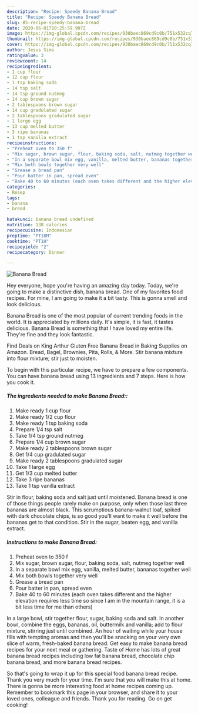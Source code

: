 ```yaml
---
description: "Recipe: Speedy Banana Bread"
title: "Recipe: Speedy Banana Bread"
slug: 85-recipe-speedy-banana-bread
date: 2020-06-01T10:25:59.907Z
image: https://img-global.cpcdn.com/recipes/930baec869cd9c0b/751x532cq70/banana-bread-recipe-main-photo.jpg
thumbnail: https://img-global.cpcdn.com/recipes/930baec869cd9c0b/751x532cq70/banana-bread-recipe-main-photo.jpg
cover: https://img-global.cpcdn.com/recipes/930baec869cd9c0b/751x532cq70/banana-bread-recipe-main-photo.jpg
author: Jesus Sims
ratingvalue: 3
reviewcount: 14
recipeingredient:
- 1 cup flour
- 12 cup flour
- 1 tsp baking soda
- 14 tsp salt
- 14 tsp ground nutmeg
- 14 cup brown sugar
- 2 tablespoons brown sugar
- 14 cup gradulated sugar
- 2 tablespoons gradulated sugar
- 1 large egg
- 13 cup melted butter
- 3 ripe bananas
- 1 tsp vanilla extract
recipeinstructions:
- "Preheat oven to 350 f"
- "Mix sugar, brown sugar, flour, baking soda, salt, nutmeg together well"
- "In a separate bowl mix egg, vanilla, melted butter, bananas together well"
- "Mix both bowls together very well"
- "Grease a bread pan"
- "Pour batter in pan, spread even"
- "Bake 40 to 60 minutes (each oven takes different and the higher elevation requires less time so since I am in the mountain range, it is a bit less time for me than others)"
categories:
- Resep
tags:
- banana
- bread

katakunci: banana bread undefined
nutrition: 138 calories
recipecuisine: Indonesian
preptime: "PT18M"
cooktime: "PT1H"
recipeyield: "2"
recipecategory: Dinner

---
```



![Banana Bread](https://img-global.cpcdn.com/recipes/930baec869cd9c0b/751x532cq70/banana-bread-recipe-main-photo.jpg)

Hey everyone, hope you're having an amazing day today. Today, we're going to make a distinctive dish, banana bread. One of my favorites food recipes. For mine, I am going to make it a bit tasty. This is gonna smell and look delicious.

Banana Bread is one of the most popular of current trending foods in the world. It is appreciated by millions daily. It's simple, it is fast, it tastes delicious. Banana Bread is something that I have loved my entire life. They're fine and they look fantastic.

Find Deals on King Arthur Gluten Free Banana Bread in Baking Supplies on Amazon. Bread, Bagel, Brownies, Pita, Rolls, &amp; More. Stir banana mixture into flour mixture; stir just to moisten.


To begin with this particular recipe, we have to prepare a few components. You can have banana bread using 13 ingredients and 7 steps. Here is how you cook it.

##### The ingredients needed to make Banana Bread::

1. Make ready 1 cup flour
1. Make ready 1/2 cup flour
1. Make ready 1 tsp baking soda
1. Prepare 1/4 tsp salt
1. Take 1/4 tsp ground nutmeg
1. Prepare 1/4 cup brown sugar
1. Make ready 2 tablespoons brown sugar
1. Get 1/4 cup gradulated sugar
1. Make ready 2 tablespoons gradulated sugar
1. Take 1 large egg
1. Get 1/3 cup melted butter
1. Take 3 ripe bananas
1. Take 1 tsp vanilla extract


Stir in flour, baking soda and salt just until moistened. Banana bread is one of those things people rarely make on purpose, only when those last three bananas are almost black. This scrumptious banana-walnut loaf, spiked with dark chocolate chips, is so good you&#39;ll want to make it well before the bananas get to that condition. Stir in the sugar, beaten egg, and vanilla extract. 

##### Instructions to make Banana Bread:

1. Preheat oven to 350 f
1. Mix sugar, brown sugar, flour, baking soda, salt, nutmeg together well
1. In a separate bowl mix egg, vanilla, melted butter, bananas together well
1. Mix both bowls together very well
1. Grease a bread pan
1. Pour batter in pan, spread even
1. Bake 40 to 60 minutes (each oven takes different and the higher elevation requires less time so since I am in the mountain range, it is a bit less time for me than others)


In a large bowl, stir together flour, sugar, baking soda and salt. In another bowl, combine the eggs, bananas, oil, buttermilk and vanilla; add to flour mixture, stirring just until combined. An hour of waiting while your house fills with tempting aromas and then you&#39;ll be snacking on your very own slice of warm, fresh-baked banana bread. Get easy to make banana bread recipes for your next meal or gathering. Taste of Home has lots of great banana bread recipes including low fat banana bread, chocolate chip banana bread, and more banana bread recipes. 

So that's going to wrap it up for this special food banana bread recipe. Thank you very much for your time. I'm sure that you will make this at home. There is gonna be more interesting food at home recipes coming up. Remember to bookmark this page in your browser, and share it to your loved ones, colleague and friends. Thank you for reading. Go on get cooking!

